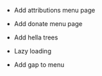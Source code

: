 - Add attributions menu page  

- Add donate menu page  

- Add hella trees  

- Lazy loading  

- Add gap to menu  